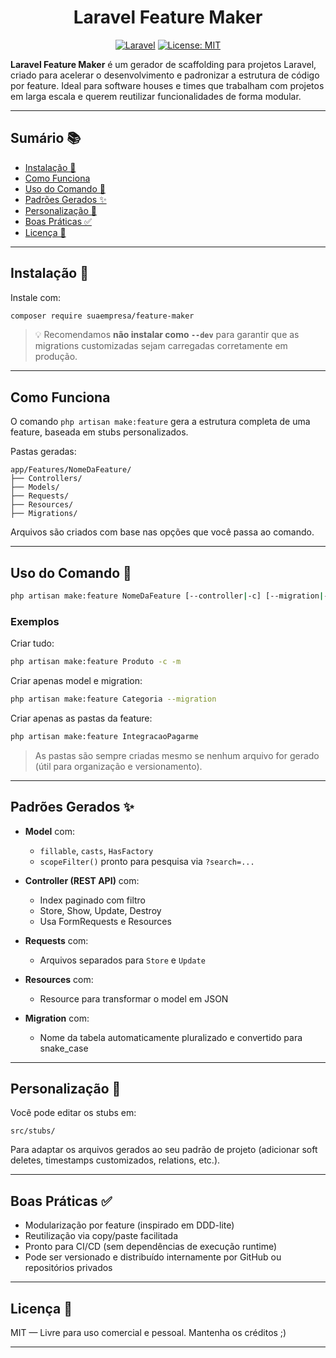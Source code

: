 <div align="center">

# Laravel Feature Maker

[![Laravel][laravel-badge]][laravel-url]
[![License: MIT][license-badge]][license-url]

</div>

**Laravel Feature Maker** é um gerador de scaffolding para projetos Laravel, criado para acelerar o desenvolvimento e padronizar a estrutura de código por feature. Ideal para software houses e times que trabalham com projetos em larga escala e querem reutilizar funcionalidades de forma modular.

---

## Sumário 📚

- [Instalação 🚀](#instalação-)
- [Como Funciona](#como-funciona)
- [Uso do Comando 🧪](#uso-do-comando-)
- [Padrões Gerados ✨](#padrões-gerados-)
- [Personalização 🧰](#personalização-)
- [Boas Práticas ✅](#boas-práticas-)
- [Licença 📄](#licença-)

---

## Instalação 🚀

Instale com:

```bash
composer require suaempresa/feature-maker
```

> 💡 Recomendamos **não instalar como `--dev`** para garantir que as migrations customizadas sejam carregadas corretamente em produção.

---

## Como Funciona

O comando `php artisan make:feature` gera a estrutura completa de uma feature, baseada em stubs personalizados.

Pastas geradas:
```
app/Features/NomeDaFeature/
├── Controllers/
├── Models/
├── Requests/
├── Resources/
├── Migrations/
```

Arquivos são criados com base nas opções que você passa ao comando.

---

## Uso do Comando 🧪

```bash
php artisan make:feature NomeDaFeature [--controller|-c] [--migration|-m]
```

### Exemplos

Criar tudo:
```bash
php artisan make:feature Produto -c -m
```

Criar apenas model e migration:
```bash
php artisan make:feature Categoria --migration
```

Criar apenas as pastas da feature:
```bash
php artisan make:feature IntegracaoPagarme
```

> As pastas são sempre criadas mesmo se nenhum arquivo for gerado (útil para organização e versionamento).

---

## Padrões Gerados ✨

- **Model** com:
  - `fillable`, `casts`, `HasFactory`
  - `scopeFilter()` pronto para pesquisa via `?search=...`

- **Controller (REST API)** com:
  - Index paginado com filtro
  - Store, Show, Update, Destroy
  - Usa FormRequests e Resources

- **Requests** com:
  - Arquivos separados para `Store` e `Update`

- **Resources** com:
  - Resource para transformar o model em JSON

- **Migration** com:
  - Nome da tabela automaticamente pluralizado e convertido para snake_case

---

## Personalização 🧰

Você pode editar os stubs em:
```
src/stubs/
```
Para adaptar os arquivos gerados ao seu padrão de projeto (adicionar soft deletes, timestamps customizados, relations, etc.).

---

## Boas Práticas ✅

- Modularização por feature (inspirado em DDD-lite)
- Reutilização via copy/paste facilitada
- Pronto para CI/CD (sem dependências de execução runtime)
- Pode ser versionado e distribuído internamente por GitHub ou repositórios privados

---

## Licença 📄

MIT — Livre para uso comercial e pessoal. Mantenha os créditos ;)

---

[laravel-badge]: https://img.shields.io/badge/Laravel-Framework-red
[laravel-url]: https://laravel.com
[license-badge]: https://img.shields.io/github/license/suaempresa/laravel-feature-maker
[license-url]: https://github.com/suaempresa/laravel-feature-maker/blob/main/LICENSE
